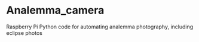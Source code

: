 # Analemma_camera
Raspberry Pi Python code for automating analemma photography, including eclipse photos
